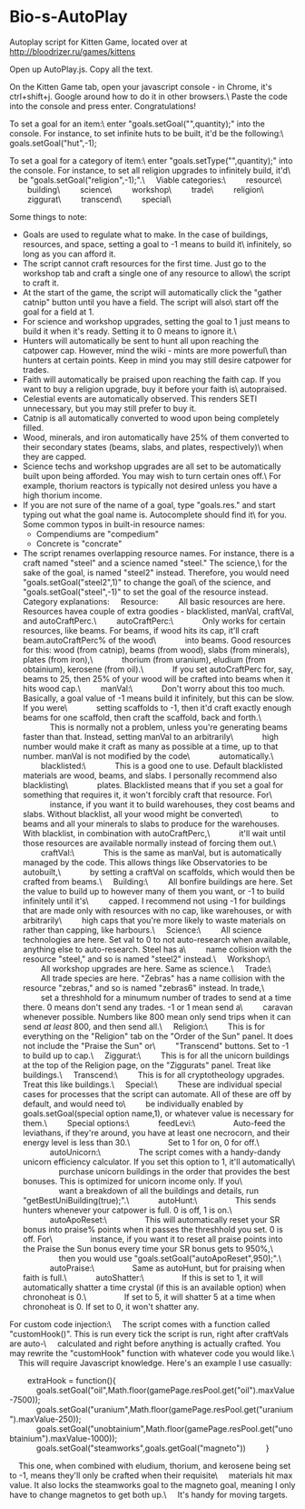 # Bio-s-AutoPlay
Autoplay script for Kitten Game, located over at http://bloodrizer.ru/games/kittens

Open up AutoPlay.js. Copy all the text.

On the Kitten Game tab, open your javascript console - in Chrome, it's ctrl+shift+j. Google around how to do it in other browsers.\\
Paste the code into the console and press enter. Congratulations!

To set a goal for an item:\\
enter "goals.setGoal("<item name>",quantity);" into the console. For instance, to set infinite huts to be built, it'd be the following:\\
    goals.setGoal("hut",-1);

To set a goal for a category of item:\\
enter "goals.setType("<category name>",quantity);" into the console. For instance, to set all religion upgrades to infinitely build, it'd\\
&nbsp;&nbsp;&nbsp;&nbsp;be "goals.setGoal("religion",-1);".\\
&nbsp;&nbsp;&nbsp;&nbsp;Viable categories:\\
&nbsp;&nbsp;&nbsp;&nbsp;&nbsp;&nbsp;&nbsp;&nbsp;resource\\
&nbsp;&nbsp;&nbsp;&nbsp;&nbsp;&nbsp;&nbsp;&nbsp;building\\
&nbsp;&nbsp;&nbsp;&nbsp;&nbsp;&nbsp;&nbsp;&nbsp;science\\
&nbsp;&nbsp;&nbsp;&nbsp;&nbsp;&nbsp;&nbsp;&nbsp;workshop\\
&nbsp;&nbsp;&nbsp;&nbsp;&nbsp;&nbsp;&nbsp;&nbsp;trade\\
&nbsp;&nbsp;&nbsp;&nbsp;&nbsp;&nbsp;&nbsp;&nbsp;religion\\
&nbsp;&nbsp;&nbsp;&nbsp;&nbsp;&nbsp;&nbsp;&nbsp;ziggurat\\
&nbsp;&nbsp;&nbsp;&nbsp;&nbsp;&nbsp;&nbsp;&nbsp;transcend\\
&nbsp;&nbsp;&nbsp;&nbsp;&nbsp;&nbsp;&nbsp;&nbsp;special\\

Some things to note:

 - Goals are used to regulate what to make. In the case of buildings, resources, and space, setting a goal to -1 means to build it\\
    infinitely, so long as you can afford it.
 - The script cannot craft resources for the first time. Just go to the workshop tab and craft a single one of any resource to allow\\
    the script to craft it.
 - At the start of the game, the script will automatically click the "gather catnip" button until you have a field. The script will also\\
    start off the goal for a field at 1.
 - For science and workshop upgrades, setting the goal to 1 just means to build it when it's ready. Setting it to 0 means to ignore it.\\
 - Hunters will automatically be sent to hunt all upon reaching the catpower cap. However, mind the wiki - mints are more powerful\\
    than hunters at certain points. Keep in mind you may still desire catpower for trades.
 - Faith will automatically be praised upon reaching the faith cap. If you want to buy a religion upgrade, buy it before your faith is\\
    autopraised.
 - Celestial events are automatically observed. This renders SETI unnecessary, but you may still prefer to buy it.
 - Catnip is all automatically converted to wood upon being completely filled.
 - Wood, minerals, and iron automatically have 25% of them converted to their secondary states (beams, slabs, and plates, respectively)\\
    when they are capped.
 - Science techs and workshop upgrades are all set to be automatically built upon being afforded. You may wish to turn certain ones off.\\
    For example, thorium reactors is typically not desired unless you have a high thorium income.
 - If you are not sure of the name of a goal, type "goals.res." and start typing out what the goal name is. Autocomplete should find it\\
    for you. Some common typos in built-in resource names:
      - Compendiums are "compedium"
      - Concrete is "concrate"
 - The script renames overlapping resource names. For instance, there is a craft named "steel" and a science named "steel." The science,\\
    for the sake of the goal, is named "steel2" instead. Therefore, you would need "goals.setGoal("steel2",1)" to change the goal\\
    of the science, and "goals.setGoal("steel",-1)" to set the goal of the resource instead.
&nbsp;&nbsp;&nbsp;&nbsp;
Category explanations:
&nbsp;&nbsp;&nbsp;&nbsp;Resource:
&nbsp;&nbsp;&nbsp;&nbsp;&nbsp;&nbsp;&nbsp;&nbsp;All basic resources are here. Resources havea couple of extra goodies - blacklisted, manVal, craftVal, and autoCraftPerc.\\
&nbsp;&nbsp;&nbsp;&nbsp;&nbsp;&nbsp;&nbsp;&nbsp;autoCraftPerc:\\
&nbsp;&nbsp;&nbsp;&nbsp;&nbsp;&nbsp;&nbsp;&nbsp;&nbsp;&nbsp;&nbsp;&nbsp;Only works for certain resources, like beams. For beams, if wood hits its cap, it'll craft beam.autoCraftPerc% of the wood\\
&nbsp;&nbsp;&nbsp;&nbsp;&nbsp;&nbsp;&nbsp;&nbsp;&nbsp;&nbsp;&nbsp;&nbsp;into beams. Good resources for this: wood (from catnip), beams (from wood), slabs (from minerals), plates (from iron),\\
&nbsp;&nbsp;&nbsp;&nbsp;&nbsp;&nbsp;&nbsp;&nbsp;&nbsp;&nbsp;&nbsp;&nbsp;thorium (from uranium), eludium (from obtainium), kerosene (from oil).\\
&nbsp;&nbsp;&nbsp;&nbsp;&nbsp;&nbsp;&nbsp;&nbsp;&nbsp;&nbsp;&nbsp;&nbsp;If you set autoCraftPerc for, say, beams to 25, then 25% of your wood will be crafted into beams when it hits wood cap.\\
&nbsp;&nbsp;&nbsp;&nbsp;&nbsp;&nbsp;&nbsp;&nbsp;manVal:\\
&nbsp;&nbsp;&nbsp;&nbsp;&nbsp;&nbsp;&nbsp;&nbsp;&nbsp;&nbsp;&nbsp;&nbsp;Don't worry about this too much. Basically, a goal value of -1 means build it infinitely, but this can be slow. If you were\\
&nbsp;&nbsp;&nbsp;&nbsp;&nbsp;&nbsp;&nbsp;&nbsp;&nbsp;&nbsp;&nbsp;&nbsp;setting scaffolds to -1, then it'd craft exactly enough beams for one scaffold, then craft the scaffold, back and forth.\\
&nbsp;&nbsp;&nbsp;&nbsp;&nbsp;&nbsp;&nbsp;&nbsp;&nbsp;&nbsp;&nbsp;&nbsp;This is normally not a problem, unless you're generating beams faster than that. Instead, setting manVal to an arbitrarily\\
&nbsp;&nbsp;&nbsp;&nbsp;&nbsp;&nbsp;&nbsp;&nbsp;&nbsp;&nbsp;&nbsp;&nbsp;high number would make it craft as many as possible at a time, up to that number. manVal is not modified by the code\\
&nbsp;&nbsp;&nbsp;&nbsp;&nbsp;&nbsp;&nbsp;&nbsp;&nbsp;&nbsp;&nbsp;&nbsp;automatically.\\
&nbsp;&nbsp;&nbsp;&nbsp;&nbsp;&nbsp;&nbsp;&nbsp;blacklisted:\\
&nbsp;&nbsp;&nbsp;&nbsp;&nbsp;&nbsp;&nbsp;&nbsp;&nbsp;&nbsp;&nbsp;&nbsp;This is a good one to use. Default blacklisted materials are wood, beams, and slabs. I personally recommend also blacklisting\\
&nbsp;&nbsp;&nbsp;&nbsp;&nbsp;&nbsp;&nbsp;&nbsp;&nbsp;&nbsp;&nbsp;&nbsp;plates. Blacklisted means that if you set a goal for something that requires it, it won't forcibly craft that resource. For\\
&nbsp;&nbsp;&nbsp;&nbsp;&nbsp;&nbsp;&nbsp;&nbsp;&nbsp;&nbsp;&nbsp;&nbsp;instance, if you want it to build warehouses, they cost beams and slabs. Without blacklist, all your wood might be converted\\
&nbsp;&nbsp;&nbsp;&nbsp;&nbsp;&nbsp;&nbsp;&nbsp;&nbsp;&nbsp;&nbsp;&nbsp;to beams and all your minerals to slabs to produce for the warehouses. With blacklist, in combination with autoCraftPerc,\\
&nbsp;&nbsp;&nbsp;&nbsp;&nbsp;&nbsp;&nbsp;&nbsp;&nbsp;&nbsp;&nbsp;&nbsp;it'll wait until those resources are available normally instead of forcing them out.\\
&nbsp;&nbsp;&nbsp;&nbsp;&nbsp;&nbsp;&nbsp;&nbsp;craftVal:\\
&nbsp;&nbsp;&nbsp;&nbsp;&nbsp;&nbsp;&nbsp;&nbsp;&nbsp;&nbsp;&nbsp;&nbsp;This is the same as manVal, but is automatically managed by the code. This allows things like Observatories to be autobuilt,\\
&nbsp;&nbsp;&nbsp;&nbsp;&nbsp;&nbsp;&nbsp;&nbsp;&nbsp;&nbsp;&nbsp;&nbsp;by setting a craftVal on scaffolds, which would then be crafted from beams.\\
&nbsp;&nbsp;&nbsp;&nbsp;Building:\\
&nbsp;&nbsp;&nbsp;&nbsp;&nbsp;&nbsp;&nbsp;&nbsp;All bonfire buildings are here. Set the value to build up to however many of them you want, or -1 to build infinitely until it's\\
&nbsp;&nbsp;&nbsp;&nbsp;&nbsp;&nbsp;&nbsp;&nbsp;capped. I recommend not using -1 for buildings that are made only with resources with no cap, like warehouses, or with arbitrarily\\
&nbsp;&nbsp;&nbsp;&nbsp;&nbsp;&nbsp;&nbsp;&nbsp;high caps that you're more likely to waste materials on rather than capping, like harbours.\\
&nbsp;&nbsp;&nbsp;&nbsp;Science:\\
&nbsp;&nbsp;&nbsp;&nbsp;&nbsp;&nbsp;&nbsp;&nbsp;All science technologies are here. Set val to 0 to not auto-research when available, anything else to auto-research. Steel has a\\
&nbsp;&nbsp;&nbsp;&nbsp;&nbsp;&nbsp;&nbsp;&nbsp;name collision with the resource "steel," and so is named "steel2" instead.\\
&nbsp;&nbsp;&nbsp;&nbsp;Workshop:\\
&nbsp;&nbsp;&nbsp;&nbsp;&nbsp;&nbsp;&nbsp;&nbsp;All workshop upgrades are here. Same as science.\\
&nbsp;&nbsp;&nbsp;&nbsp;Trade:\\
&nbsp;&nbsp;&nbsp;&nbsp;&nbsp;&nbsp;&nbsp;&nbsp;All trade species are here. "Zebras" has a name collision with the resource "zebras," and so is named "zebras6" instead. In trade,\\
&nbsp;&nbsp;&nbsp;&nbsp;&nbsp;&nbsp;&nbsp;&nbsp;set a threshhold for a minumum number of trades to send at a time there. 0 means don't send any trades. -1 or 1 mean send a\\
&nbsp;&nbsp;&nbsp;&nbsp;&nbsp;&nbsp;&nbsp;&nbsp;caravan whenever possible. Numbers like 800 mean only send trips when it can send *at least* 800, and then send all.\\
&nbsp;&nbsp;&nbsp;&nbsp;Religion:\\
&nbsp;&nbsp;&nbsp;&nbsp;&nbsp;&nbsp;&nbsp;&nbsp;This is for everything on the "Religion" tab on the "Order of the Sun" panel. It does not include the "Praise the Sun" or\\
&nbsp;&nbsp;&nbsp;&nbsp;&nbsp;&nbsp;&nbsp;&nbsp;"Transcend" buttons. Set to -1 to build up to cap.\\
&nbsp;&nbsp;&nbsp;&nbsp;Ziggurat:\\
&nbsp;&nbsp;&nbsp;&nbsp;&nbsp;&nbsp;&nbsp;&nbsp;This is for all the unicorn buildings at the top of the Religion page, on the "Ziggurats" panel. Treat like buildings.\\
&nbsp;&nbsp;&nbsp;&nbsp;Transcend:\\
&nbsp;&nbsp;&nbsp;&nbsp;&nbsp;&nbsp;&nbsp;&nbsp;This is for all cryptotheology upgrades. Treat this like buildings.\\
&nbsp;&nbsp;&nbsp;&nbsp;Special:\\
&nbsp;&nbsp;&nbsp;&nbsp;&nbsp;&nbsp;&nbsp;&nbsp;These are individual special cases for processes that the script can automate. All of these are off by default, and would need to\\
&nbsp;&nbsp;&nbsp;&nbsp;&nbsp;&nbsp;&nbsp;&nbsp;be individually enabled by goals.setGoal(special option name,1), or whatever value is necessary for them.\\
&nbsp;&nbsp;&nbsp;&nbsp;&nbsp;&nbsp;&nbsp;&nbsp;Special options:\\
&nbsp;&nbsp;&nbsp;&nbsp;&nbsp;&nbsp;&nbsp;&nbsp;&nbsp;&nbsp;&nbsp;&nbsp;feedLevi:\\
&nbsp;&nbsp;&nbsp;&nbsp;&nbsp;&nbsp;&nbsp;&nbsp;&nbsp;&nbsp;&nbsp;&nbsp;&nbsp;&nbsp;&nbsp;&nbsp;Auto-feed the leviathans, if they're around, you have at least one necrocorn, and their energy level is less than 30.\\
&nbsp;&nbsp;&nbsp;&nbsp;&nbsp;&nbsp;&nbsp;&nbsp;&nbsp;&nbsp;&nbsp;&nbsp;&nbsp;&nbsp;&nbsp;&nbsp;Set to 1 for on, 0 for off.\\
&nbsp;&nbsp;&nbsp;&nbsp;&nbsp;&nbsp;&nbsp;&nbsp;&nbsp;&nbsp;&nbsp;&nbsp;autoUnicorn:\\
&nbsp;&nbsp;&nbsp;&nbsp;&nbsp;&nbsp;&nbsp;&nbsp;&nbsp;&nbsp;&nbsp;&nbsp;&nbsp;&nbsp;&nbsp;&nbsp;The script comes with a handy-dandy unicorn efficiency calculator. If you set this option to 1, it'll automatically\\
&nbsp;&nbsp;&nbsp;&nbsp;&nbsp;&nbsp;&nbsp;&nbsp;&nbsp;&nbsp;&nbsp;&nbsp;&nbsp;&nbsp;&nbsp;&nbsp;purchase unicorn buildings in the order that provides the best bonuses. This is optimized for unicorn income only. If you\\
&nbsp;&nbsp;&nbsp;&nbsp;&nbsp;&nbsp;&nbsp;&nbsp;&nbsp;&nbsp;&nbsp;&nbsp;&nbsp;&nbsp;&nbsp;&nbsp;want a breakdown of all the buildings and details, run "getBestUniBuilding(true);".\\
&nbsp;&nbsp;&nbsp;&nbsp;&nbsp;&nbsp;&nbsp;&nbsp;&nbsp;&nbsp;&nbsp;&nbsp;autoHunt:\\
&nbsp;&nbsp;&nbsp;&nbsp;&nbsp;&nbsp;&nbsp;&nbsp;&nbsp;&nbsp;&nbsp;&nbsp;&nbsp;&nbsp;&nbsp;&nbsp;This sends hunters whenever your catpower is full. 0 is off, 1 is on.\\
&nbsp;&nbsp;&nbsp;&nbsp;&nbsp;&nbsp;&nbsp;&nbsp;&nbsp;&nbsp;&nbsp;&nbsp;autoApoReset:\\
&nbsp;&nbsp;&nbsp;&nbsp;&nbsp;&nbsp;&nbsp;&nbsp;&nbsp;&nbsp;&nbsp;&nbsp;&nbsp;&nbsp;&nbsp;&nbsp;This will automatically reset your SR bonus into praise% points when it passes the threshhold you set. 0 is off. For\\
&nbsp;&nbsp;&nbsp;&nbsp;&nbsp;&nbsp;&nbsp;&nbsp;&nbsp;&nbsp;&nbsp;&nbsp;&nbsp;&nbsp;&nbsp;&nbsp;instance, if you want it to reset all praise points into the Praise the Sun bonus every time your SR bonus gets to 950%,\\
&nbsp;&nbsp;&nbsp;&nbsp;&nbsp;&nbsp;&nbsp;&nbsp;&nbsp;&nbsp;&nbsp;&nbsp;&nbsp;&nbsp;&nbsp;&nbsp;then you would use "goals.setGoal("autoApoReset",950);".\\
&nbsp;&nbsp;&nbsp;&nbsp;&nbsp;&nbsp;&nbsp;&nbsp;&nbsp;&nbsp;&nbsp;&nbsp;autoPraise:\\
&nbsp;&nbsp;&nbsp;&nbsp;&nbsp;&nbsp;&nbsp;&nbsp;&nbsp;&nbsp;&nbsp;&nbsp;&nbsp;&nbsp;&nbsp;&nbsp;Same as autoHunt, but for praising when faith is full.\\
&nbsp;&nbsp;&nbsp;&nbsp;&nbsp;&nbsp;&nbsp;&nbsp;&nbsp;&nbsp;&nbsp;&nbsp;autoShatter:\\
&nbsp;&nbsp;&nbsp;&nbsp;&nbsp;&nbsp;&nbsp;&nbsp;&nbsp;&nbsp;&nbsp;&nbsp;&nbsp;&nbsp;&nbsp;&nbsp;If this is set to 1, it will automatically shatter a time crystal (if this is an available option) when chronoheat is 0.\\
&nbsp;&nbsp;&nbsp;&nbsp;&nbsp;&nbsp;&nbsp;&nbsp;&nbsp;&nbsp;&nbsp;&nbsp;&nbsp;&nbsp;&nbsp;&nbsp;If set to 5, it will shatter 5 at a time when chronoheat is 0. If set to 0, it won't shatter any.

For custom code injection:\\
&nbsp;&nbsp;&nbsp;&nbsp;The script comes with a function called "customHook()". This is run every tick the script is run, right after craftVals are auto-\\
&nbsp;&nbsp;&nbsp;&nbsp;calculated and right before anything is actually crafted. You may rewrite the "customHook" function with whatever code you would like.\\
&nbsp;&nbsp;&nbsp;&nbsp;This will require Javascript knowledge. Here's an example I use casually:

&nbsp;&nbsp;&nbsp;&nbsp;&nbsp;&nbsp;&nbsp;&nbsp;extraHook = function(){
&nbsp;&nbsp;&nbsp;&nbsp;&nbsp;&nbsp;&nbsp;&nbsp;&nbsp;&nbsp;&nbsp;&nbsp;goals.setGoal("oil",Math.floor(gamePage.resPool.get("oil").maxValue-7500));
&nbsp;&nbsp;&nbsp;&nbsp;&nbsp;&nbsp;&nbsp;&nbsp;&nbsp;&nbsp;&nbsp;&nbsp;goals.setGoal("uranium",Math.floor(gamePage.resPool.get("uranium").maxValue-250));
&nbsp;&nbsp;&nbsp;&nbsp;&nbsp;&nbsp;&nbsp;&nbsp;&nbsp;&nbsp;&nbsp;&nbsp;goals.setGoal("unobtainium",Math.floor(gamePage.resPool.get("unobtainium").maxValue-1000));
&nbsp;&nbsp;&nbsp;&nbsp;&nbsp;&nbsp;&nbsp;&nbsp;&nbsp;&nbsp;&nbsp;&nbsp;goals.setGoal("steamworks",goals.getGoal("magneto"))
&nbsp;&nbsp;&nbsp;&nbsp;&nbsp;&nbsp;&nbsp;&nbsp;}

&nbsp;&nbsp;&nbsp;&nbsp;This one, when combined with eludium, thorium, and kerosene being set to -1, means they'll only be crafted when their requisite\\
&nbsp;&nbsp;&nbsp;&nbsp;materials hit max value. It also locks the steamworks goal to the magneto goal, meaning I only have to change magnetos to get both up.\\
&nbsp;&nbsp;&nbsp;&nbsp;It's handy for moving targets.